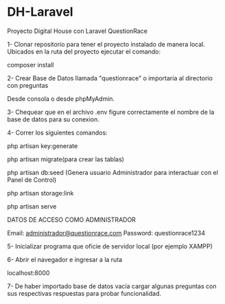 # DH-Laravel
Proyecto Digital House con Laravel
QuestionRace

1- Clonar repositorio para tener el proyecto instalado de manera local. Ubicados en la ruta del proyecto ejecutar el comando:

composer install

2- Crear Base de Datos llamada "questionrace" o importaría al directorio con preguntas

Desde consola o desde phpMyAdmin.

3- Chequear que en el archivo .env figure correctamente el nombre de la base de datos para su conexion.

4- Correr los siguientes comandos:

php artisan key:generate

php artisan migrate(para crear las tablas) 

php artisan db:seed (Genera usuario Administrador para interactuar con el Panel de Control)

php artisan storage:link

php artisan serve

DATOS DE ACCESO COMO ADMINISTRADOR

Email: administrador@questionrace.com Password: questionrace1234

5- Inicializar programa que oficie de servidor local (por ejemplo XAMPP)

6- Abrir el navegador e ingresar a la ruta

localhost:8000

7- De haber importado base de datos vacía cargar algunas preguntas con sus respectivas respuestas para probar funcionalidad.



